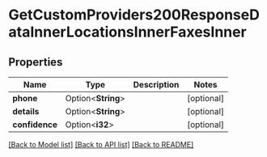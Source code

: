 # GetCustomProviders200ResponseDataInnerLocationsInnerFaxesInner

## Properties

Name | Type | Description | Notes
------------ | ------------- | ------------- | -------------
**phone** | Option<**String**> |  | [optional]
**details** | Option<**String**> |  | [optional]
**confidence** | Option<**i32**> |  | [optional]

[[Back to Model list]](../README.md#documentation-for-models) [[Back to API list]](../README.md#documentation-for-api-endpoints) [[Back to README]](../README.md)


